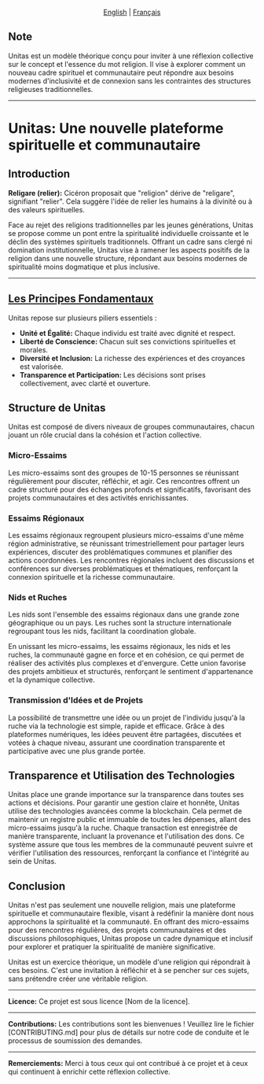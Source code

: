 <p align="center">
  <a href="README.md">English</a> |
  <a href="README.fr.md">Français</a>


## Note

Unitas est un modèle théorique conçu pour inviter à une réflexion collective sur le concept et l'essence du mot religion. Il vise à explorer comment un nouveau cadre spirituel et communautaire peut répondre aux besoins modernes d'inclusivité et de connexion sans les contraintes des structures religieuses traditionnelles.

---
# Unitas: Une nouvelle plateforme spirituelle et communautaire

## Introduction

**Religare (relier):** Cicéron proposait que "religion" dérive de "religare", signifiant "relier". Cela suggère l'idée de relier les humains à la divinité ou à des valeurs spirituelles.

Face au rejet des religions traditionnelles par les jeunes générations, Unitas se propose comme un pont entre la spiritualité individuelle croissante et le déclin des systèmes spirituels traditionnels. Offrant un cadre sans clergé ni domination institutionnelle, Unitas vise à ramener les aspects positifs de la religion dans une nouvelle structure, répondant aux besoins modernes de spiritualité moins dogmatique et plus inclusive.

---

## [Les Principes Fondamentaux](fr/Principes.md)

Unitas repose sur plusieurs piliers essentiels :
- **Unité et Égalité:** Chaque individu est traité avec dignité et respect.
- **Liberté de Conscience:** Chacun suit ses convictions spirituelles et morales.
- **Diversité et Inclusion:** La richesse des expériences et des croyances est valorisée.
- **Transparence et Participation:** Les décisions sont prises collectivement, avec clarté et ouverture.

## Structure de Unitas

Unitas est composé de divers niveaux de groupes communautaires, chacun jouant un rôle crucial dans la cohésion et l'action collective.

### Micro-Essaims
Les micro-essaims sont des groupes de 10-15 personnes se réunissant régulièrement pour discuter, réfléchir, et agir. Ces rencontres offrent un cadre structuré pour des échanges profonds et significatifs, favorisant des projets communautaires et des activités enrichissantes.

### Essaims Régionaux
Les essaims régionaux regroupent plusieurs micro-essaims d'une même région administrative, se réunissant trimestriellement pour partager leurs expériences, discuter des problématiques communes et planifier des actions coordonnées. Les rencontres régionales incluent des discussions et conférences sur diverses problématiques et thématiques, renforçant la connexion spirituelle et la richesse communautaire.

### Nids et Ruches
Les nids sont l'ensemble des essaims régionaux dans une grande zone géographique ou un pays. Les ruches sont la structure internationale regroupant tous les nids, facilitant la coordination globale.

En unissant les micro-essaims, les essaims régionaux, les nids et les ruches, la communauté gagne en force et en cohésion, ce qui permet de réaliser des activités plus complexes et d'envergure. Cette union favorise des projets ambitieux et structurés, renforçant le sentiment d'appartenance et la dynamique collective.

### Transmission d'Idées et de Projets
La possibilité de transmettre une idée ou un projet de l'individu jusqu'à la ruche via la technologie est simple, rapide et efficace. Grâce à des plateformes numériques, les idées peuvent être partagées, discutées et votées à chaque niveau, assurant une coordination transparente et participative avec une plus grande portée.


## Transparence et Utilisation des Technologies

Unitas place une grande importance sur la transparence dans toutes ses actions et décisions. Pour garantir une gestion claire et honnête, Unitas utilise des technologies avancées comme la blockchain. Cela permet de maintenir un registre public et immuable de toutes les dépenses, allant des micro-essaims jusqu'à la ruche. Chaque transaction est enregistrée de manière transparente, incluant la provenance et l'utilisation des dons. Ce système assure que tous les membres de la communauté peuvent suivre et vérifier l'utilisation des ressources, renforçant la confiance et l'intégrité au sein de Unitas.

## Conclusion

Unitas n'est pas seulement une nouvelle religion, mais une plateforme spirituelle et communautaire flexible, visant à redéfinir la manière dont nous approchons la spiritualité et la communauté. En offrant des micro-essaims pour des rencontres régulières, des projets communautaires et des discussions philosophiques, Unitas propose un cadre dynamique et inclusif pour explorer et pratiquer la spiritualité de manière significative.

Unitas est un exercice théorique, un modèle d'une religion qui répondrait à ces besoins. C'est une invitation à réfléchir et à se pencher sur ces sujets, sans prétendre créer une véritable religion.

---


**Licence:**
Ce projet est sous licence [Nom de la licence].

---

**Contributions:**
Les contributions sont les bienvenues ! Veuillez lire le fichier [CONTRIBUTING.md] pour plus de détails sur notre code de conduite et le processus de soumission des demandes.

---


**Remerciements:**
Merci à tous ceux qui ont contribué à ce projet et à ceux qui continuent à enrichir cette réflexion collective.

